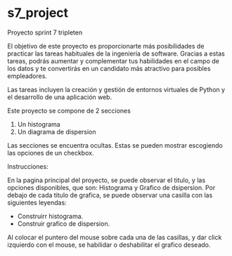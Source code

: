 # s7_project
Proyecto sprint 7 tripleten

El objetivo de este proyecto es proporcionarte más posibilidades de practicar las tareas habituales de la ingeniería de software. Gracias a estas tareas, podrás aumentar y complementar tus habilidades en el campo de los datos y te convertirás en un candidato más atractivo para posibles empleadores.

Las tareas incluyen la creación y gestión de entornos virtuales de Python y el desarrollo de una aplicación web.

Este proyecto se compone de 2 secciones

1. Un histograma
2. Un diagrama de dispersion

Las secciones se encuentra ocultas. Estas se pueden mostrar escogiendo las opciones de un checkbox.

Instrucciones:

En la pagina principal del proyecto, se puede observar el titulo, y las opciones disponibles, que son: Histograma y Grafico de dsipersion.
Por debajo de cada titulo de grafica, se puede observar una casilla con las siguientes leyendas:

* Construirr histograma.
* Construir grafico de dispersion.

Al colocar el puntero del mouse sobre cada una de las casillas, y dar click izquierdo con el mouse, se
habilidar o deshabilitar el grafico deseado.